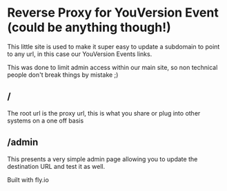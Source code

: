 # Reverse Proxy for YouVersion Event (could be anything though!)

This little site is used to make it super easy to update a subdomain to point to any url, in this case our YouVersion Events links.

This was done to limit admin access within our main site, so non technical people don't break things by mistake ;)

## /
The root url is the proxy url, this is what you share or plug into other systems on a one off basis

## /admin
This presents a very simple admin page allowing you to update the destination URL and test it as well.


Built with fly.io

